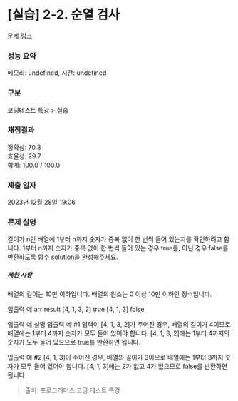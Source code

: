 # [실습] 2-2. 순열 검사



[문제 링크](https://campus.programmers.co.kr/tryouts/110005/challenges) 

### 성능 요약

메모리: undefined, 시간: undefined

### 구분

코딩테스트 특강 > 실습

### 채점결과

정확성: 70.3<br/>효율성: 29.7<br/>합계: 100.0 / 100.0

### 제출 일자

2023년 12월 28일 19:06

### 문제 설명

<p>
길이가 n인 배열에 1부터 n까지 숫자가 중복 없이 한 번씩 들어 있는지를 확인하려고 합니다.
1부터 n까지 숫자가 중복 없이 한 번씩 들어 있는 경우 true를, 아닌 경우 false를 반환하도록 함수 solution을 완성해주세요.
</p>

<h5>제한 사항</h5>
배열의 길이는 10만 이하입니다.
배열의 원소는 0 이상 10만 이하인 정수입니다.

입출력 예
arr	result
[4, 1, 3, 2]	true
[4, 1, 3]	false

입출력 예 설명
입출력 예 #1
입력이 [4, 1, 3, 2]가 주어진 경우, 배열의 길이가 4이므로 배열에는 1부터 4까지 숫자가 모두 들어 있어야 합니다. [4, 1, 3, 2]에는 1부터 4까지의 숫자가 모두 들어 있으므로 true를 반환하면 됩니다.

입출력 예 #2
[4, 1, 3]이 주어진 경우, 배열의 길이가 3이므로 배열에는 1부터 3까지 숫자가 모두 들어 있어야 합니다. [4, 1, 3]에는 2가 없고 4가 있으므로 false를 반환하면 됩니다.

> 출처: 프로그래머스 코딩 테스트 특강